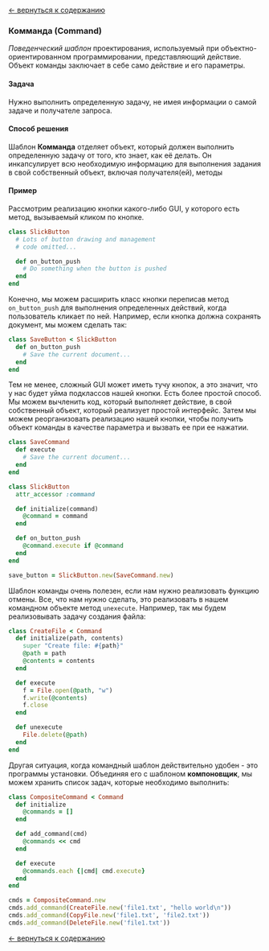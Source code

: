 [&larr; вернуться к
содержанию](https://github.com/VitaHub/Design-Patterns#behavioral)

### Комманда (Command)
*Поведенческий шаблон* проектирования, используемый при объектно-ориентированном
программировании, представляющий действие. Объект команды заключает в себе само
действие и его параметры.

#### Задача
Нужно выполнить определенную задачу, не имея информации о самой задаче и
получателе запроса.

#### Способ решения
Шаблон __Комманда__ отделяет объект, который должен выполнить определенную
задачу от того, кто знает, как её делать. Он инкапсулирует всю необходимую
информацию для выполнения задания в свой собственный объект, включая
получателя(ей), методы 

#### Пример
Рассмотрим реализацию кнопки какого-либо GUI, у которого есть метод,
вызываемый кликом по кнопке.

```ruby
class SlickButton
  # Lots of button drawing and management
  # code omitted...

  def on_button_push
    # Do something when the button is pushed
  end
end
```

Конечно, мы можем расширить класс кнопки переписав метод `on_button_push` для
выполнения определенных действий, когда пользователь кликает по ней. Например,
если кнопка должна сохранять документ, мы можем сделать так:

```ruby
class SaveButton < SlickButton
  def on_button_push
    # Save the current document...
  end
end
```

Тем не менее, сложный GUI может иметь тучу кнопок, а это значит, что у нас будет
уйма подклассов нашей кнопки. Есть более простой способ. Мы можем вычленить код,
который выполняет действие, в свой собственный объект, который реализует простой
интерфейс. Затем мы можем реорганизовать реализацию нашей кнопки, чтобы получить
объект команды в качестве параметра и вызвать ее при ее нажатии.

```ruby
class SaveCommand
  def execute
    # Save the current document...
  end
end

class SlickButton
  attr_accessor :command

  def initialize(command)
    @command = command
  end

  def on_button_push
    @command.execute if @command
  end
end

save_button = SlickButton.new(SaveCommand.new)
```

Шаблон команды очень полезен, если нам нужно реализовать функцию отмены. Все,
что нам нужно сделать, это реализовать в нашем командном объекте метод
`unexecute`. Например, так мы будем реализовывать задачу создания файла:

```ruby
class CreateFile < Command
  def initialize(path, contents)
    super "Create file: #{path}"
    @path = path
    @contents = contents
  end

  def execute
    f = File.open(@path, "w")
    f.write(@contents)
    f.close
  end

  def unexecute
    File.delete(@path)
  end
end
```

Другая ситуация, когда командный шаблон действительно удобен - это программы
установки. Объединяя его с шаблоном __компоновщик__, мы можем хранить список
задач, которые необходимо выполнить:

```ruby
class CompositeCommand < Command
  def initialize
    @commands = []
  end

  def add_command(cmd)
    @commands << cmd
  end

  def execute
    @commands.each {|cmd| cmd.execute}
  end
end

cmds = CompositeCommand.new
cmds.add_command(CreateFile.new('file1.txt', "hello world\n"))
cmds.add_command(CopyFile.new('file1.txt', 'file2.txt'))
cmds.add_command(DeleteFile.new('file1.txt'))
```

[&larr; вернуться к
содержанию](https://github.com/VitaHub/Design-Patterns#behavioral)

